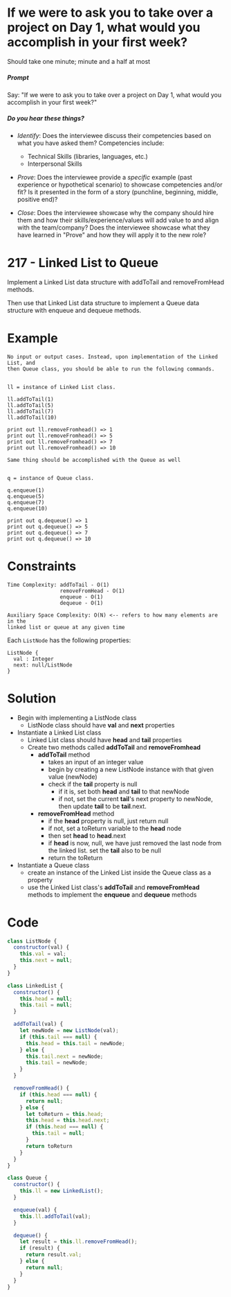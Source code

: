 # If we were to ask you to take over a project on Day 1, what would you accomplish in your first week?

Should take one minute; minute and a half at most

##### Prompt

Say: "If we were to ask you to take over a project on Day 1, what would you accomplish in your first week?"

##### Do you hear these things?

- *Identify*: Does the interviewee discuss their competencies based on what you have asked them? Competencies include:
   - Technical Skills (libraries, languages, etc.)
   - Interpersonal Skills  


- *Prove*: Does the interviewee provide a _specific_ example (past experience or hypothetical scenario)  to showcase competencies and/or fit? Is it presented in the form of a story (punchline, beginning, middle, positive end)?


- *Close*: Does the interviewee showcase why the company should hire them and how their skills/experience/values will add value to and align with the team/company? Does the interviewee showcase what they have learned in "Prove" and how they will apply it to the new role?

# 217 - Linked List to Queue

Implement a Linked List data structure with addToTail and removeFromHead methods.

Then use that Linked List data structure to implement a Queue data structure
with enqueue and dequeue methods.

# Example
```
No input or output cases. Instead, upon implementation of the Linked List, and
then Queue class, you should be able to run the following commands.


ll = instance of Linked List class.

ll.addToTail(1)
ll.addToTail(5)
ll.addToTail(7)
ll.addToTail(10)

print out ll.removeFromhead() => 1
print out ll.removeFromhead() => 5
print out ll.removeFromhead() => 7
print out ll.removeFromhead() => 10

Same thing should be accomplished with the Queue as well


q = instance of Queue class.

q.enqueue(1)
q.enqueue(5)
q.enqueue(7)
q.enqueue(10)

print out q.dequeue() => 1
print out q.dequeue() => 5
print out q.dequeue() => 7
print out q.dequeue() => 10
```

# Constraints

```
Time Complexity: addToTail - O(1)
                 removeFromHead - O(1)
                 enqueue - O(1)
                 dequeue - O(1)

Auxiliary Space Complexity: O(N) <-- refers to how many elements are in the
linked list or queue at any given time
```

Each `ListNode` has the following properties:

```
ListNode {
  val : Integer
  next: null/ListNode
}
```

# Solution

- Begin with implementing a ListNode class
  - ListNode class should have **val** and **next** properties
- Instantiate a Linked List class
  - Linked List class should have **head** and **tail** properties
  - Create two methods called **addToTail** and **removeFromhead**
    - **addToTail** method
      - takes an input of an integer value
      - begin by creating a new ListNode instance with that given value (newNode)
      - check if the **tail** property is null
        - if it is, set both **head** and **tail** to that newNode
        - if not, set the current **tail**'s next property to newNode, then
          update **tail** to be **tail**.next.
    - **removeFromHead** method
      - if the **head** property is null, just return null
      - if not, set a toReturn variable to the **head** node
      - then set **head** to **head**.next
      - if **head** is now, null, we have just removed the last node from the
        linked list. set the **tail** also to be null
      - return the toReturn
- Instantiate a Queue class
  - create an instance of the Linked List inside the Queue class as a property
  - use the Linked List class's **addToTail** and **removeFromHead** methods to
    implement the **enqueue** and **dequeue** methods

# Code

```javascript
class ListNode {
  constructor(val) {
    this.val = val;
    this.next = null;
  }
}

class LinkedList {
  constructor() {
    this.head = null;
    this.tail = null;
  }

  addToTail(val) {
    let newNode = new ListNode(val);
    if (this.tail === null) {
      this.head = this.tail = newNode;
    } else {
      this.tail.next = newNode;
      this.tail = newNode;
    }
  }

  removeFromHead() {
    if (this.head === null) {
      return null;
    } else {
      let toReturn = this.head;
      this.head = this.head.next;
      if (this.head === null) {
        this.tail = null;
      }
      return toReturn
    }
  }
}

class Queue {
  constructor() {
    this.ll = new LinkedList();
  }

  enqueue(val) {
    this.ll.addToTail(val);
  }

  dequeue() {
    let result = this.ll.removeFromHead();
    if (result) {
      return result.val;
    } else {
      return null;
    }
  }
}
```
